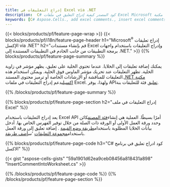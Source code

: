 ```yaml
---
title: إدراج التعليقات في Excel via .NET
description:  C# كود المصدر كيفية إدراج التعليق في ملفات Excel Microsoft باستخدام مكتبة .NET.
keywords: [C# Aspose.Cells., add excel comments., insert excel comments., access excel comments., remove excel comments., delete excel comments., add comments in excel., insert comments in excel., access comments in excel., remove comments in excel., delete comments in excel]
---
```

{{< blocks/products/pf/feature-page-wrap >}}
{{< blocks/products/pf/i18n/feature-page-header h1="Microsoft<sup>&reg;</sup> إدراج تعليقات الإكسل via .NET" h2="قم بإنشاء مستندات Excel وإدراج التعليقات باستخدام واجهات برمجة التطبيقات من جانب الخادم في التطبيقات المستندة إلى .NET." >}}
{{% blocks/products/pf/feature-page-summary %}}

 يمكنك إضافة تعليقات إلى الخلايا. عندما تحتوي الخلية على تعليق، يظهر مؤشر في زاوية الخلية. تظهر التعليقات عند تحريك مؤشر الماوس فوق الخلية. ويمكن استخدام هذه التعليقات للمناقشة أو الإرشادات الخاصة أو ترميز محتوى المستند.[.NET مكتبة اكسيل](/cells/ar/net/)يدعم إدراج التعليقات في ملفات Excel. ولهذا، يوفر API[تعليق](https://reference.aspose.com/cells/net/aspose.cells/comment) فئة للتعليقات بنة.

{{% /blocks/products/pf/feature-page-summary %}}

{{% blocks/products/pf/feature-page-section h2="إدراج التعليقات في ملف Excel" %}}

 يعد إدراج التعليقات باستخدام Excel API أمرًا بسيطًا. العملية هي إنشاء[فئة المصنف](https://reference.aspose.com/cells/net/aspose.cells/workbook)كائن وحدد ورقة العمل الأولى أو الورقة ذات الصلة من خلال توفير الفهرس الخاص بها. أدخل بيانات الخلايا المطلوبة باستخدام[طريقة وضع القيمة](https://reference.aspose.com/cells/net/aspose.cells/cell/methods/putvalue/index) . إضافة تعليق إلى ورقة العمل باستخدام[مجموعة التعليقات](https://reference.aspose.com/cells/net/aspose.cells/commentcollection) 'س[أضف طريقة](https://reference.aspose.com/cells/net/aspose.cells.commentcollection/add/methods/1).

{{% blocks/products/pf/feature-page-code h3="C# كود ادراج تعليق في برنامج الاكسل" %}}

{{< gist "aspose-cells-gists" "59a1901d62ea9ceb08456a818431a898" "InsertCommentIntoWorksheet.cs" >}}

{{% /blocks/products/pf/feature-page-code %}}
{{% /blocks/products/pf/feature-page-section %}}
